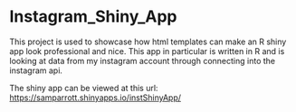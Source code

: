 # Instagram_Shiny_App
This project is used to showcase how html templates can make an R shiny app look professional and nice. This app in particular is written in R and is looking at data from my instagram account through connecting into the instagram api.

The shiny app can be viewed at this url: https://samparrott.shinyapps.io/instShinyApp/
